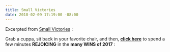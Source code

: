 ```yaml
---
title: Small Victories
date: 2018-02-09 17:19:00 -08:00
---
```


Excerpted from [Small Victories](https://www.celebratesmallvictories.com/) :

Grab a cuppa, sit back in your favorite chair, and then, [**click here**](https://mailchi.mp/peaceisloud/small-victories-one-year-down-heres-a-look-at-all-we-did?e=d7888b5b9a) to spend a few minutes **REJOICING** in the **many WINS of 2017** :


